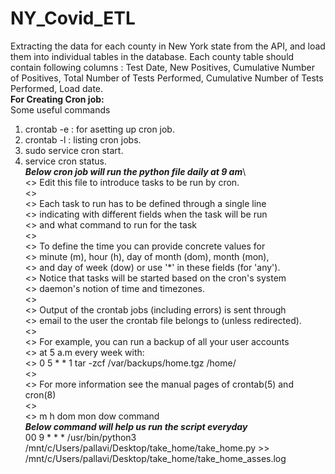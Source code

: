 # NY_Covid_ETL
Extracting the data for each county in New York state from the API, and load them into individual tables in the database. Each county table should contain following columns : Test Date, New Positives, Cumulative Number of Positives, Total Number of Tests Performed, Cumulative Number of Tests Performed, Load date.\
**For Creating Cron job:**\
Some useful commands
  1. crontab -e : for asetting up cron job.
  2. crontab -l : listing cron jobs.
  3. sudo service cron start.
  4. service cron status.\
***Below cron job will run the python file daily at 9 am***\  
<> Edit this file to introduce tasks to be run by cron.\
<>\
<> Each task to run has to be defined through a single line\
<> indicating with different fields when the task will be run\
<> and what command to run for the task\
<>\
<> To define the time you can provide concrete values for\
<> minute (m), hour (h), day of month (dom), month (mon),\
<> and day of week (dow) or use '*' in these fields (for 'any').\
<> Notice that tasks will be started based on the cron's system\
<> daemon's notion of time and timezones.\
<>\
<> Output of the crontab jobs (including errors) is sent through\
<> email to the user the crontab file belongs to (unless redirected).\
<>\
<> For example, you can run a backup of all your user accounts\
<> at 5 a.m every week with:\
<> 0 5 * * 1 tar -zcf /var/backups/home.tgz /home/\
<>\
<> For more information see the manual pages of crontab(5) and cron(8)\
<>\
<> m h  dom mon dow   command\
***Below command will help us run the script everyday***\
 00 9 * * * /usr/bin/python3 /mnt/c/Users/pallavi/Desktop/take_home/take_home.py >> /mnt/c/Users/pallavi/Desktop/take_home/take_home_asses.log
